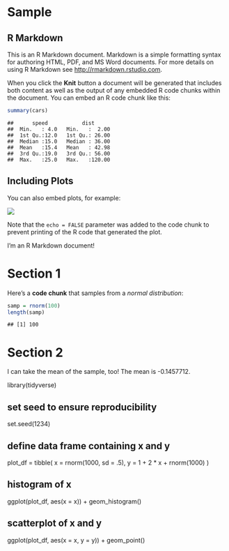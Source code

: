 Sample
================

## R Markdown

This is an R Markdown document. Markdown is a simple formatting syntax
for authoring HTML, PDF, and MS Word documents. For more details on
using R Markdown see <http://rmarkdown.rstudio.com>.

When you click the **Knit** button a document will be generated that
includes both content as well as the output of any embedded R code
chunks within the document. You can embed an R code chunk like this:

``` r
summary(cars)
```

    ##      speed           dist       
    ##  Min.   : 4.0   Min.   :  2.00  
    ##  1st Qu.:12.0   1st Qu.: 26.00  
    ##  Median :15.0   Median : 36.00  
    ##  Mean   :15.4   Mean   : 42.98  
    ##  3rd Qu.:19.0   3rd Qu.: 56.00  
    ##  Max.   :25.0   Max.   :120.00

## Including Plots

You can also embed plots, for example:

![](Template_RMD-Sample_files/figure-gfm/pressure-1.png)<!-- -->

Note that the `echo = FALSE` parameter was added to the code chunk to
prevent printing of the R code that generated the plot.

I’m an R Markdown document\!

# Section 1

Here’s a **code chunk** that samples from a *normal distribution*:

``` r
samp = rnorm(100)
length(samp)
```

    ## [1] 100

# Section 2

I can take the mean of the sample, too\! The mean is -0.1457712.

library(tidyverse)

## set seed to ensure reproducibility

set.seed(1234)

## define data frame containing x and y

plot\_df = tibble( x = rnorm(1000, sd = .5), y = 1 + 2 \* x +
rnorm(1000) )

## histogram of x

ggplot(plot\_df, aes(x = x)) + geom\_histogram()

## scatterplot of x and y

ggplot(plot\_df, aes(x = x, y = y)) + geom\_point()
